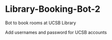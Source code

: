 # Library-Booking-Bot-2
Bot to book rooms at UCSB Library

Add usernames and password for UCSB accounts
